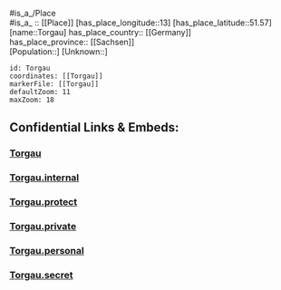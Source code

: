 ﻿---
location: [51.57,13] 
mapzoom: [7,12] 
mapmarker: city 
type: City
tags:
- geo/City


SpocWebEntityId: 34909
isDeleted: false
confidential: public

---
#is_a_/Place  
#is_a_ :: [[Place]] 
[has_place_longitude::13] 
[has_place_latitude::51.57] 
[name::Torgau] 
has_place_country:: [[Germany]]  
has_place_province:: [[Sachsen]]  
[Population::] 
[Unknown::] 


```leaflet
id: Torgau
coordinates: [[Torgau]] 
markerFile: [[Torgau]] 
defaultZoom: 11 
maxZoom: 18
```


## Confidential Links & Embeds: 

### [Torgau](/_public/Earth/Continent/Europe/Europe~Central/Germany/Germany~East/Sachsen/counties~Sachsen/Nordsachsen/cities~Nordsachsen/Torgau.md) 

### [Torgau.internal](/_internal/Earth/Continent/Europe/Europe~Central/Germany/Germany~East/Sachsen/counties~Sachsen/Nordsachsen/cities~Nordsachsen/Torgau.internal.md) 

### [Torgau.protect](/_protect/Earth/Continent/Europe/Europe~Central/Germany/Germany~East/Sachsen/counties~Sachsen/Nordsachsen/cities~Nordsachsen/Torgau.protect.md) 

### [Torgau.private](/_private/Earth/Continent/Europe/Europe~Central/Germany/Germany~East/Sachsen/counties~Sachsen/Nordsachsen/cities~Nordsachsen/Torgau.private.md) 

### [Torgau.personal](/_personal/Earth/Continent/Europe/Europe~Central/Germany/Germany~East/Sachsen/counties~Sachsen/Nordsachsen/cities~Nordsachsen/Torgau.personal.md) 

### [Torgau.secret](/_secret/Earth/Continent/Europe/Europe~Central/Germany/Germany~East/Sachsen/counties~Sachsen/Nordsachsen/cities~Nordsachsen/Torgau.secret.md) 
